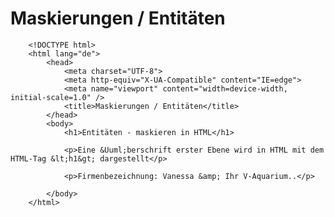 # Maskierungen / Entitäten


		<!DOCTYPE html> 
		<html lang="de">
			<head>
				<meta charset="UTF-8">
				<meta http-equiv="X-UA-Compatible" content="IE=edge">
				<meta name="viewport" content="width=device-width, initial-scale=1.0" />
				<title>Maskierungen / Entitäten</title>
			</head>
			<body>
				<h1>Entitäten - maskieren in HTML</h1>

				<p>Eine &Uuml;berschrift erster Ebene wird in HTML mit dem HTML-Tag &lt;h1&gt; dargestellt</p>

				<p>Firmenbezeichnung: Vanessa &amp; Ihr V-Aquarium..</p>

			</body>
		</html>
